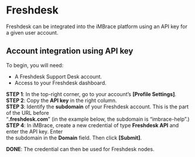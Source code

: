 
# Freshdesk  

Freshdesk can be integrated into the iMBrace platform using an API key for a given user account.  

## Account integration using API key  

To begin, you will need:  

- A Freshdesk Support Desk account.
- Access to your Freshdesk dashboard.  

**STEP 1**: In the top-right corner, go to your account’s **[Profile Settings]**.  
**STEP 2**: Copy the **API key** in the right column.  
**STEP 3**: Identify the **subdomain** of your Freshdesk account. This is the part of the URL before  
“**.freshdesk.com**” (in the example below, the subdomain is “imbrace-help”.)  
**STEP 4**: In iMBrace, create a new credential of type **Freshdesk API** and enter the API key. Enter  
the subdomain in the **Domain** field. Then click **[Submit]**.

**DONE**: The credential can then be used for Freshdesk nodes.
